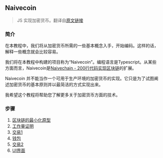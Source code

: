 Naivecoin
-----
> JS 实现加密货币。翻译自[原文链接](https://lhartikk.github.io/)


### 简介

在本教程中，我们将从加密货币所需的一些基本概念入手，开始编码。这样的话，解释一些概念就会比较容易。

我们将在本教程中构建的项目称为“Naivecoin”。编程语言是Typescript。从某些方面而言，Naivecoin是[Naivechain - 200行代码实现区块链](../NaiveChain)的扩展。    

Naivecoin 并不能当作一个可用于生产环境的加密货币的实现。它只是为了试图阐述加密货币的基本原则并以最简洁的方式实现出来。  

我希望这个教程将帮助您了解更多关于加密货币方面的技术。

### 步骤
1. [区块链的最小化原型](./1-区块链的最小化原型.md)
2. [工作量证明](./2-Pow工作量证明.md)
3. [交易1](./3-交易1.md)
4. [钱包](./4-钱包.md)
5. [交易2](./5-交易2.md)
6. [UI界面](./6-UI界面.md)